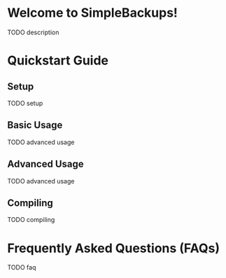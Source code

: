 # Welcome to SimpleBackups!

TODO description


# Quickstart Guide
## Setup

TODO setup

## Basic Usage

TODO advanced usage

## Advanced Usage

TODO advanced usage

## Compiling

TODO compiling

# Frequently Asked Questions (FAQs)

TODO faq
